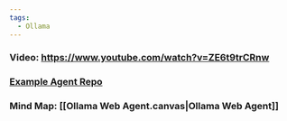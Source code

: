 ```yaml
---
tags:
  - Ollama
---
```


### Video: https://www.youtube.com/watch?v=ZE6t9trCRnw
### [Example Agent Repo](https://www.youtube.com/redirect?event=video_description&redir_token=QUFFLUhqbVgwamVnOUxFV1ZpRWQ3X01LN0pOQ3FWbkJiZ3xBQ3Jtc0trMXRIYjFmbUhJdDlHb3kxb1NaeG0wVVJzNGcyNGJiNmozYXRtQk85ZFFoRXRNcnVjOHlGU1M5TlRaT2RZakZSS1ZSLVNoV1FjMWhnZFFkcnZ1WGpBei1LRXhJcnRVVDRpeWl5SFBxd2F3Tm81YWI3aw&q=https%3A%2F%2Fgithub.com%2Fjohn-adeojo%2Fcustom_websearch_agent&v=ZE6t9trCRnw)

### Mind Map: [[Ollama Web Agent.canvas|Ollama Web Agent]]

